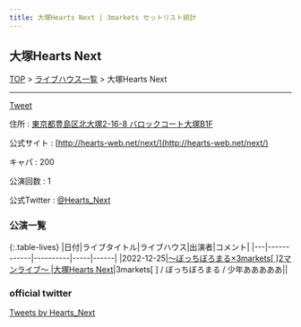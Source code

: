 ```yaml
---
title: 大塚Hearts Next | 3markets セットリスト統計
---
```

## 大塚Hearts Next

[TOP](/setlist/) > [ライブハウス一覧](livehouses.html) > 大塚Hearts Next

___

<a href="https://twitter.com/share?ref_src=twsrc%5Etfw" data-text="3markets[ ]セットリスト > 大塚Hearts Next" class="twitter-share-button" data-via="3markets" data-hashtags="3markets" data-related="3markets" data-show-count="false">Tweet</a>

住所
:    <a href="https://www.google.co.jp/maps/search/%E6%9D%B1%E4%BA%AC%E9%83%BD%E8%B1%8A%E5%B3%B6%E5%8C%BA%E5%8C%97%E5%A4%A7%E5%A1%9A2-16-8%20%E3%83%90%E3%83%AD%E3%83%83%E3%82%AF%E3%82%B3%E3%83%BC%E3%83%88%E5%A4%A7%E5%A1%9AB1F" rel="noopener noreferrer" target="_blank">東京都豊島区北大塚2-16-8 バロックコート大塚B1F</a>

公式サイト
:    [http://hearts-web.net/next/](http://hearts-web.net/next/)

キャパ
:    200

公演回数
: 1


公式Twitter
: <a href="https://twitter.com/Hearts_Next">@Hearts_Next</a>


### 公演一覧

{:.table-lives}
|日付|ライブタイトル|ライブハウス|出演者|コメント|
|---|------------|----------|-----|------|
|<span class="nowrap">2022-12-25</span>|[〜ぼっちぼろまる×3markets[ ]2マンライブ〜	](live045.html)|[大塚Hearts Next](livehouse048.html)|3markets[ ] / ぼっちぼろまる / 少年あああああ||




### official twitter

<a class="twitter-timeline" href="https://twitter.com/Hearts_Next?ref_src=twsrc%5Etfw">Tweets by Hearts_Next</a> <script async src="https://platform.twitter.com/widgets.js" charset="utf-8"></script>


<script async src="https://platform.twitter.com/widgets.js" charset="utf-8"></script>